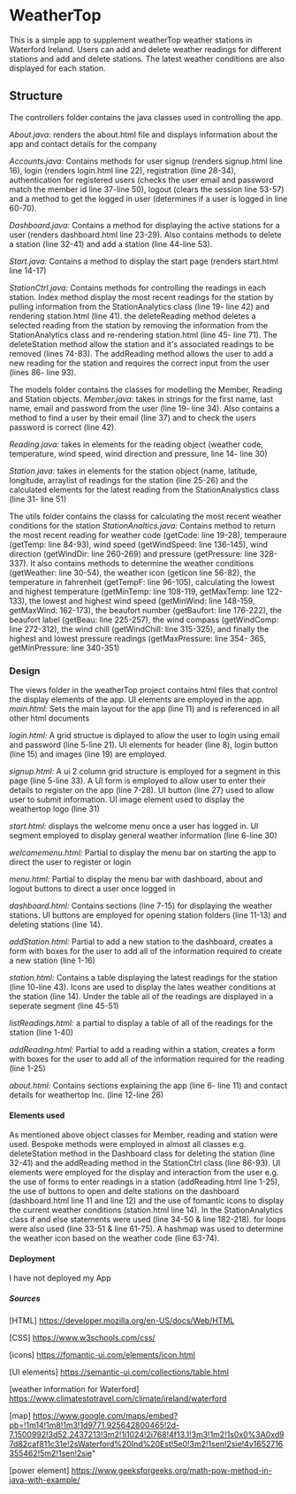 # **WeatherTop**

This is a simple app to supplement weatherTop weather stations in Waterford Ireland. Users can add and delete weather readings for different stations and add and delete stations. The latest weather conditions are also displayed for each station.

## **Structure**

The controllers folder contains the java classes used in controlling the app.

*About.java:*
renders the about.html file and displays information about the app and contact details for the company

*Accounts.java:*
Contains methods for user signup (renders signup.html line 16), login (renders login.html line 22), registration (line 28-34), authentication for registered users (checks the user email and password match the member id line 37-line 50), 
logout (clears the session line 53-57) and a method to get the logged in user (determines if a user is logged in line 60-70).

*Dashboard.java:*
Contains a method for displaying the active stations for a user (renders dashboard.html line 23-29). 
Also contains methods to delete a station (line 32-41) and add a station (line 44-line 53).

*Start.java:*
Contains a method to display the start page (renders start.html line 14-17)

*StationCtrl.java:*
Contains methods for controlling the readings in each station. Index method display the most recent readings for the station by pulling information from the StationAnalytics class (line 19- line 42) and rendering station.html (line 41). the deleteReading method deletes a selected reading from the station by removing the information from the StationAnalytics class and re-rendering station.html (line 45- line 71). The deleteStation method allow the station and it's associated readings to be removed (lines 74-83). The addReading method allows the user to add a new reading for the station and requires the correct input from the user (lines 86- line 93).


The models folder contains the classes for modelling the Member, Reading and Station objects.
*Member.java:*
takes in strings for the first name, last name, email and password from the user (line 19- line 34). Also contains a method to find a user by their email (line 37)
and to check the users password is correct (line 42).

*Reading.java:*
takes in elements for the reading object (weather code, temperature, wind speed, wind direction and pressure, line 14- line 30)

*Station.java:*
takes in elements for the station object (name, latitude, longitude, arraylist of readings for the station (line 25-26) and the calculated elements for the 
latest reading from the StationAnalystics class (line 31- line 51)


The utils folder contains the classs for calculating the most recent weather conditions for the station
*StationAnaltics.java:*
Contains method to return the most recent reading for weather code (getCode: line 19-28), temperaure (getTemp: line 84-93), wind speed (getWindSpeed: line 136-145), 
wind direction (getWindDir: line 260-269) and pressure (getPressure: line 328-337). It also contains methods to determine the weather conditions 
(getWeather: line 30-54), the weather icon (getIcon line 56-82), the temperature in fahrenheit (getTempF: line 96-105), calculating the lowest and highest 
temperature (getMinTemp: line 108-119, getMaxTemp: line 122-133), the lowest and highest wind speed (getMinWind: line 148-159, getMaxWind: 162-173), the beaufort 
number (getBaufort: line 176-222), the beaufort label (getBeau: line 225-257), the wind compass (getWindComp: line 272-312), the wind chill (getWindChill: line 315-325),
and finally the highest and lowest pressure readings (getMaxPressure: line 354- 365, getMinPressure: line 340-351)


### **Design**

The views folder in the weatherTop project contains html files that control the display elements of the app. UI elements are employed in the app.
*main.html:*
Sets the main layout for the app (line 11) and is referenced in all other html documents

*login.html:*
A grid structue is diplayed to allow the user to login using email and password (line 5-line 21). UI elements for header (line 8), login button (line 15) and 
images (line 19) are employed.

*signup.html:*
A ui 2 column grid structure is employed for a segment in this page (line 5-line 33). A UI form is employed to allow user to enter their details to register on the app
(line 7-28). UI button (line 27) used to allow user to submit information. UI image element used to display the weathertop logo (line 31)

*start.html:*
displays the welcome menu once a user has logged in. UI segment employed to display general weather information (line 6-line 30)

*welcomemenu.html:*
Partial to display the menu bar on starting the app to direct the user to register or login

*menu.html:*
Partial to display the menu bar with dashboard, about and logout buttons to direct a user once logged in

*dashboard.html:*
Contains sections (line 7-15) for displaying the weather stations. UI buttons are employed for opening station folders (line 11-13) and deleting stations (line 14).

*addStation.html:*
Partial to add a new station to the dashboard, creates a form with boxes for the user to add all of the information required to create a new station (line 1-16)

*station.html:*
Contains a table displaying the latest readings for the station (line 10-line 43). Icons are used to display the lates weather conditions at the station (line 14). 
Under the table all of the readings are displayed in a seperate segment (line 45-51)

*listReadings.html:*
a partial to display a table of all of the readings for the station (line 1-40)

*addReading.html:*
Partial to add a reading within a station, creates a form with boxes for the user to add all of the information required for the reading (line 1-25)

*about.html:*
Contains sections explaining the app (line 6- line 11) and contact details for weathertop Inc. (line 12-line 26)



#### **Elements used**

As mentioned above object classes for Member, reading and station were used. Bespoke methods were employed in almost all classes e.g. deleteStation method in the 
Dashboard class for deleting the station (line 32-41) and the addReading method in the StationCtrl class (line 86-93). 
UI elements were employed for the display and interaction from the user e.g. the use of forms to enter readings in a station (addReading.html line 1-25), the use of 
buttons to open and delte stations on the dashboard (dashboard.html line 11 and line 12) and the use of fomantic icons to display the current weather conditions 
(station.html line 14). In the StationAnalytics class if and else statements were used (line 34-50 & line 182-218). for loops were also used (line 33-51 & line 61-75).
A hashmap was used to determine the weather icon based on the weather code (line 63-74).


#### **Deployment**

I have not deployed my App

##### **Sources**

[HTML] https://developer.mozilla.org/en-US/docs/Web/HTML

[CSS] https://www.w3schools.com/css/

[icons] https://fomantic-ui.com/elements/icon.html

[UI elements] https://semantic-ui.com/collections/table.html

[weather information for Waterford] https://www.climatestotravel.com/climate/ireland/waterford

[map] https://www.google.com/maps/embed?pb=!1m14!1m8!1m3!1d9771.925642800465!2d-7.1500992!3d52.2437213!3m2!1i1024!2i768!4f13.1!3m3!1m2!1s0x0%3A0xd97d82caf811c31e!2sWaterford%20Ind%20Est!5e0!3m2!1sen!2sie!4v1652716355462!5m2!1sen!2sie" 

[power element] https://www.geeksforgeeks.org/math-pow-method-in-java-with-example/


